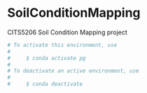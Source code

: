# SoilConditionMapping
CITS5206 Soil Condition Mapping project
```bash
# To activate this environment, use
#
#     $ conda activate pg
#
# To deactivate an active environment, use
#
#     $ conda deactivate